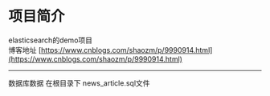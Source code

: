 # 项目简介
elasticsearch的demo项目<br/>
博客地址  [https://www.cnblogs.com/shaozm/p/9990914.html](https://www.cnblogs.com/shaozm/p/9990914.html)
<hr/>

数据库数据 在根目录下 news_article.sql文件